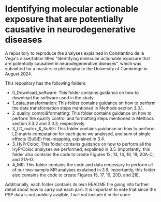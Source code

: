 # Identifying molecular actionable exposure that are potentially causative in neurodegenerative diseases

A repository to reproduce the analyses explained in Constantino de la Vega's dissertation titled "Identifying molecular actionable exposure that are potentially causative in neurodegenerative diseases", which was submitted for a masters in philosophy to the University of Cambridge in August 2024. 

This repository has the following folders:
- 0_Download_software: This folder contains guidance on how to download the software used in the study.
- 1_data_transformation: This folder contains guidance on how to perform the data transformation steps mentioned in Methods section 3.3.1.
- 2_quality_control&formatting: This folder contains guidance on how to perform the quality control and formatting steps mentioned in Methods section 3.3.2 and 3.3.3, respectively.
- 3_LD_matrix_&_SuSiE: This folder contains guidance on how to perform LD matrix computation for each gene we analysed, and sum of single effects (SuSiE) fine-mapping, explained in 3.4.
- 3_HyPrColoc: This folder contains guidance on how to perform all the HyPrColoc analyses we performed, expalined in 3.5. Importantly, this folder also contains the code to create Figures 12, 13, 14, 16, 18, 20A-C, and 21A-D.
- 4_MR: This folder contains the code and data necessary to perform all of our two-sample MR analyses explained in 3.6. Importantly, this folder also contains the code to create Figures 15, 17, 19, 20D, and 21E. 

Additionally, each folder contains its own README file going into further detail about how to carry out each part. It is important to note that since the PSP data is not publicly avialble, I will not include it in the code. 
